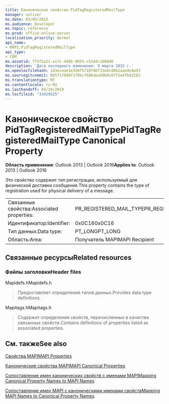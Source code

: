 ```yaml
---
title: Каноническое свойство PidTagRegisteredMailType
manager: soliver
ms.date: 03/09/2015
ms.audience: Developer
ms.topic: reference
ms.prod: office-online-server
localization_priority: Normal
api_name:
- MAPI.PidTagRegisteredMailType
api_type:
- COM
ms.assetid: f75f2a21-a17c-4d8b-9055-c51d4c1888d0
description: 'Дата последнего изменения: 9 марта 2015 г.'
ms.openlocfilehash: 1d3eceae1e358f5716f46f33edcd0b2aae4e4a93
ms.sourcegitcommit: 8657170d071f9bcf680aba50b9c07f2a4fb82283
ms.translationtype: MT
ms.contentlocale: ru-RU
ms.lasthandoff: 04/28/2019
ms.locfileid: "33429525"
---
```

# <a name="pidtagregisteredmailtype-canonical-property"></a><span data-ttu-id="c511c-103">Каноническое свойство PidTagRegisteredMailType</span><span class="sxs-lookup"><span data-stu-id="c511c-103">PidTagRegisteredMailType Canonical Property</span></span>

  
  
<span data-ttu-id="c511c-104">**Область применения**: Outlook 2013 | Outlook 2016</span><span class="sxs-lookup"><span data-stu-id="c511c-104">**Applies to**: Outlook 2013 | Outlook 2016</span></span> 
  
<span data-ttu-id="c511c-105">Это свойство содержит тип регистрации, используемый для физической доставки сообщения.</span><span class="sxs-lookup"><span data-stu-id="c511c-105">This property contains the type of registration used for physical delivery of a message.</span></span>
  
|||
|:-----|:-----|
|<span data-ttu-id="c511c-106">Связанные свойства:</span><span class="sxs-lookup"><span data-stu-id="c511c-106">Associated properties:</span></span>  <br/> |<span data-ttu-id="c511c-107">PR_REGISTERED_MAIL_TYPE</span><span class="sxs-lookup"><span data-stu-id="c511c-107">PR_REGISTERED_MAIL_TYPE</span></span>  <br/> |
|<span data-ttu-id="c511c-108">Идентификатор:</span><span class="sxs-lookup"><span data-stu-id="c511c-108">Identifier:</span></span>  <br/> |<span data-ttu-id="c511c-109">0x0C16</span><span class="sxs-lookup"><span data-stu-id="c511c-109">0x0C16</span></span>  <br/> |
|<span data-ttu-id="c511c-110">Тип данных:</span><span class="sxs-lookup"><span data-stu-id="c511c-110">Data type:</span></span>  <br/> |<span data-ttu-id="c511c-111">PT_LONG</span><span class="sxs-lookup"><span data-stu-id="c511c-111">PT_LONG</span></span>  <br/> |
|<span data-ttu-id="c511c-112">Область:</span><span class="sxs-lookup"><span data-stu-id="c511c-112">Area:</span></span>  <br/> |<span data-ttu-id="c511c-113">Получатель MAPI</span><span class="sxs-lookup"><span data-stu-id="c511c-113">MAPI Recipient</span></span>  <br/> |
   
## <a name="related-resources"></a><span data-ttu-id="c511c-114">Связанные ресурсы</span><span class="sxs-lookup"><span data-stu-id="c511c-114">Related resources</span></span>

### <a name="header-files"></a><span data-ttu-id="c511c-115">Файлы заголовки</span><span class="sxs-lookup"><span data-stu-id="c511c-115">Header files</span></span>

<span data-ttu-id="c511c-116">Mapidefs.h</span><span class="sxs-lookup"><span data-stu-id="c511c-116">Mapidefs.h</span></span>
  
> <span data-ttu-id="c511c-117">Предоставляет определения типов данных.</span><span class="sxs-lookup"><span data-stu-id="c511c-117">Provides data type definitions.</span></span>
    
<span data-ttu-id="c511c-118">Mapitags.h</span><span class="sxs-lookup"><span data-stu-id="c511c-118">Mapitags.h</span></span>
  
> <span data-ttu-id="c511c-119">Содержит определения свойств, перечисленных в качестве связанных свойств.</span><span class="sxs-lookup"><span data-stu-id="c511c-119">Contains definitions of properties listed as associated properties.</span></span>
    
## <a name="see-also"></a><span data-ttu-id="c511c-120">См. также</span><span class="sxs-lookup"><span data-stu-id="c511c-120">See also</span></span>



[<span data-ttu-id="c511c-121">Свойства MAPI</span><span class="sxs-lookup"><span data-stu-id="c511c-121">MAPI Properties</span></span>](mapi-properties.md)
  
[<span data-ttu-id="c511c-122">Канонические свойства MAPI</span><span class="sxs-lookup"><span data-stu-id="c511c-122">MAPI Canonical Properties</span></span>](mapi-canonical-properties.md)
  
[<span data-ttu-id="c511c-123">Сопоставление имен канонических свойств с именами MAPI</span><span class="sxs-lookup"><span data-stu-id="c511c-123">Mapping Canonical Property Names to MAPI Names</span></span>](mapping-canonical-property-names-to-mapi-names.md)
  
[<span data-ttu-id="c511c-124">Сопоставление имен MAPI с каноническими именами свойств</span><span class="sxs-lookup"><span data-stu-id="c511c-124">Mapping MAPI Names to Canonical Property Names</span></span>](mapping-mapi-names-to-canonical-property-names.md)

